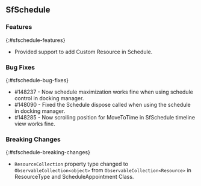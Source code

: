 ## SfSchedule

### Features
{:#sfschedule-features}

* Provided support to add Custom Resource in Schedule.

### Bug Fixes
{:#sfschedule-bug-fixes}

* \#148237 - Now schedule maximization works fine when using schedule control in docking manager.
* \#148090 - Fixed the Schedule dispose called when using the schedule in docking manager.
* \#148285 - Now scrolling position for MoveToTime in SfSchedule timeline view works fine.

### Breaking Changes
{:#sfschedule-breaking-changes}

* `ResourceCollection` property type changed to `ObservableCollection<object>` from `ObservableCollection<Resource>` in ResourceType and ScheduleAppointment Class.